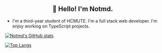 <h2 align="center">👋 Hello! I'm Notmd.</h2>

- I'm a third-year student of HCMUTE. I'm a full stack web developer. I'm enjoy working on TypeScript projects.

[![Notmd's GitHub stats](https://github-readme-stats.vercel.app/api?username=notmd&count_private=true&theme=radical&show_icons=true)](https://github.com/notmd/notmd)

[![Top Langs](https://github-readme-stats.vercel.app/api/top-langs/?username=notmd)](https://github.com/notmd/notmd)
